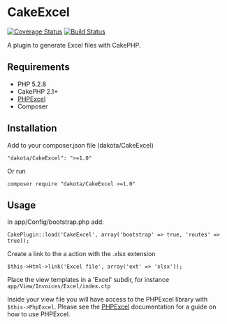CakeExcel
=========

[![Coverage Status](https://coveralls.io/repos/dakota/CakeExcel/badge.png)](https://coveralls.io/r/dakota/CakeExcel)
[![Build Status](https://travis-ci.org/dakota/CakeExcel.png?branch=master)](https://travis-ci.org/dakota/CakeExcel)

A plugin to generate Excel files with CakePHP.

Requirements
------------

* PHP 5.2.8
* CakePHP 2.1+
* [PHPExcel](https://github.com/PHPOffice/PHPExcel)
* Composer


Installation
------------

Add to your composer.json file (dakota/CakeExcel)
```
"dakota/CakeExcel": ">=1.0"
```

Or run
```
composer require "dakota/CakeExcel >=1.0"
```

Usage
-----

In app/Config/bootstrap.php add:
```
CakePlugin::load('CakeExcel', array('bootstrap' => true, 'routes' => true));
```

Create a link to the a action with the .xlsx extension
```
$this->Html->link('Excel file', array('ext' => 'xlsx'));
```

Place the view templates in a 'Excel' subdir, for instance `app/View/Invoices/Excel/index.ctp`

Inside your view file you will have access to the PHPExcel library with `$this->PhpExcel`. Please see the [PHPExcel](https://github.com/PHPOffice/PHPExcel) documentation for a guide on how to use PHPExcel.